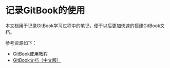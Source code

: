 # 记录GitBook的使用

本文档用于记录GitBook学习过程中的笔记，便于以后更加快速的搭建GitBook文档。

参考资源如下：

- [GitBook使用教程](http://gitbook.zhangjikai.com/)
- [GitBook文档（中文版）](https://chrisniael.gitbooks.io/gitbook-documentation/content/index.html)
